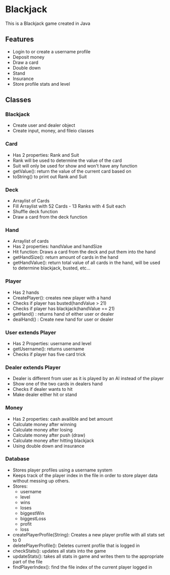 # Blackjack 

This is a Blackjack game created in Java

## Features
* Login to or create a username profile
* Deposit money
* Draw a card
* Double down
* Stand
* Insurance
* Store profile stats and level

## Classes

###  Blackjack
 * Create user and dealer object
 * Create input, money, and fileio classes

### Card
* Has 2 properties: Rank and Suit
* Rank will be used to determine the value of the card
* Suit will only be used for show and won't have any function
* getValue(): return the value of the current card based on
* toString() to print out Rank and Suit

### Deck
* Arraylist of Cards
* Fill Arraylist with 52 Cards - 13 Ranks with 4 Suit each
* Shuffle deck function
* Draw a card from the deck function

### Hand
* Arraylist of cards
* Has 2 properties: handValue and handSize
* Hit function: Draws a card from the deck and put them into the hand
* getHandSize(): return amount of cards in the hand
* getHandValue(): return total value of all cards in the hand, will be used to determine blackjack, busted, etc...

### Player
* Has 2 hands
* CreatePlayer(): creates new player with a hand
* Checks if player has busted(handValue > 21)
* Checks if player has blackjack(handValue == 21)
* getHand() : returns hand of either user or dealer
* dealHand() : Create new hand for user or dealer

### User extends Player
* Has 2 Properties: username and level
* getUsername(): returns username
* Checks if player has five card trick

### Dealer extends Player
* Dealer is different from user as it is played by an AI instead of the player
* Show one of the two cards in dealers hand
* Checks if dealer wants to hit
* Make dealer either hit or stand

### Money
* Has 2 properties: cash availible and bet amount
* Calculate money after winning
* Calculate money after losing
* Calculate money after push (draw)
* Calculate money after hitting blackjack
* Using double down and insurance

### Database
* Stores player profiles using a username system
* Keeps track of the player index in the file in order to store player data without messing up others.
* Stores: 
  - username
  - level
  - wins
  - loses
  - biggestWin
  - biggestLoss
  - profit
  - loss
* createPlayerProfile(String): Creates a new player profile with all stats set to 0
* deletePlayerProfile(): Deletes current profile that is logged in
* checkStats(): updates all stats into the game
* updateStats(): takes all stats in game and writes them to the appropriate part of the file
* findPlayerIndex(): find the file index of the current player logged in
